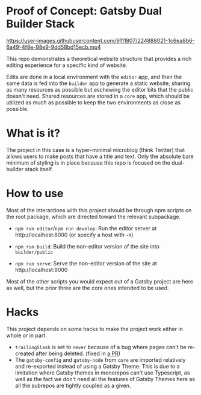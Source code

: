 # Proof of Concept: Gatsby Dual Builder Stack

https://user-images.githubusercontent.com/9111807/224888021-1c6ea8b6-6a49-4f8e-98e9-9dd58bd15ecb.mp4

This repo demonstrates a theoretical website structure that provides a rich editing experience for a specific kind of website.

Edits are done in a local environment with the `editor` app, and then the same data is fed into the `builder` app to generate a static website, sharing as many resources as possible but eschewing the editor bits that the public doesn't need.
Shared resources are stored in a `core` app, which should be utilized as much as possible to keep the two environments as close as possible.

# What is it?

The project in this case is a hyper-minimal microblog (think Twitter) that allows users to make posts that have a title and text. Only the absolute bare minimum of styling is in place because this repo is focused on the dual-builder stack itself.

# How to use

Most of the interactions with this project should be through npm scripts on the root package, which are directed toward the relevant subpackage.

- `npm run editor`/`npm run develop`: Run the editor server at http://localhost:8000 (or specify a host with `-H`)

- `npm run build`: Build the non-editor version of the site into `builder/public`

- `npm run serve`: Serve the non-editor version of the site at http://localhost:9000

Most of the other scripts you would expect out of a Gatsby project are here as well, but the prior three are the core ones intended to be used.

# Hacks

This project depends on some hacks to make the project work either in whole or in part.

- `trailingSlash` is set to `never` because of a bug where pages can't be re-created after being deleted. (fixed in [a PR](https://github.com/gatsbyjs/gatsby/pull/37745))
- The `gatsby-config` and `gatsby-node` from `core` are imported relatively and re-exported instead of using a Gatsby Theme. This is due to a limitation where Gatsby themes in monorepos can't use Typescript, as well as the fact we don't need all the features of Gatsby Themes here as all the subrepos are tightly coupled as a given.
